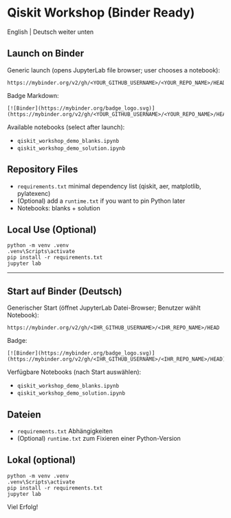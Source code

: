 # Qiskit Workshop (Binder Ready)

English | Deutsch weiter unten

## Launch on Binder
Generic launch (opens JupyterLab file browser; user chooses a notebook):

```
https://mybinder.org/v2/gh/<YOUR_GITHUB_USERNAME>/<YOUR_REPO_NAME>/HEAD
```

Badge Markdown:

```
[![Binder](https://mybinder.org/badge_logo.svg)](https://mybinder.org/v2/gh/<YOUR_GITHUB_USERNAME>/<YOUR_REPO_NAME>/HEAD)
```

Available notebooks (select after launch):
- `qiskit_workshop_demo_blanks.ipynb`
- `qiskit_workshop_demo_solution.ipynb`

## Repository Files
- `requirements.txt` minimal dependency list (qiskit, aer, matplotlib, pylatexenc)
- (Optional) add a `runtime.txt` if you want to pin Python later
- Notebooks: blanks + solution

## Local Use (Optional)
```
python -m venv .venv
.venv\Scripts\activate
pip install -r requirements.txt
jupyter lab
```

---

## Start auf Binder (Deutsch)
Generischer Start (öffnet JupyterLab Datei-Browser; Benutzer wählt Notebook):

```
https://mybinder.org/v2/gh/<IHR_GITHUB_USERNAME>/<IHR_REPO_NAME>/HEAD
```

Badge:
```
[![Binder](https://mybinder.org/badge_logo.svg)](https://mybinder.org/v2/gh/<IHR_GITHUB_USERNAME>/<IHR_REPO_NAME>/HEAD)
```

Verfügbare Notebooks (nach Start auswählen):
- `qiskit_workshop_demo_blanks.ipynb`
- `qiskit_workshop_demo_solution.ipynb`

## Dateien
- `requirements.txt` Abhängigkeiten
- (Optional) `runtime.txt` zum Fixieren einer Python-Version

## Lokal (optional)
```
python -m venv .venv
.venv\Scripts\activate
pip install -r requirements.txt
jupyter lab
```

Viel Erfolg!
